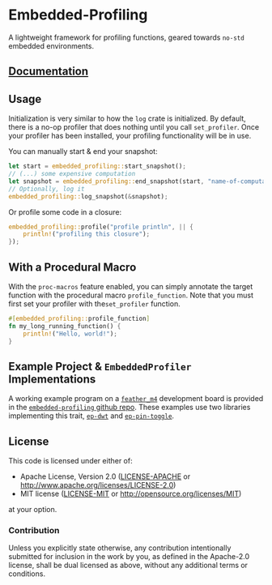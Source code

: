 # Embedded-Profiling

A lightweight framework for profiling functions, geared towards
`no-std` embedded environments.

## [Documentation](https://docs.rs/embedded-profiling/)

## Usage

Initialization is very similar
to how the `log` crate is initialized. By default, there is a
no-op profiler that does nothing until you call `set_profiler`.
Once your profiler has been installed, your profiling
functionality will be in use.

You can manually start & end your snapshot:
```rust
let start = embedded_profiling::start_snapshot();
// (...) some expensive computation
let snapshot = embedded_profiling::end_snapshot(start, "name-of-computation");
// Optionally, log it
embedded_profiling::log_snapshot(&snapshot);
```

Or profile some code in a closure:
```rust
embedded_profiling::profile("profile println", || {
    println!("profiling this closure");
});
```

## With a Procedural Macro

With the `proc-macros` feature enabled, you can simply annotate
the target function with the procedural macro `profile_function`.
Note that you must first set your profiler with the`set_profiler`
function.
```rust
#[embedded_profiling::profile_function]
fn my_long_running_function() {
    println!("Hello, world!");
}
```

## Example Project & `EmbeddedProfiler` Implementations

A working example program on a [`feather_m4`] development board is provided
in the [`embedded-profiling` github repo](https://github.com/TDHolmes/embedded-profiling).
These examples use two libraries implementing this trait, [`ep-dwt`] and [`ep-pin-toggle`].

## License

This code is licensed under either of:

- Apache License, Version 2.0 ([LICENSE-APACHE](../LICENSE-APACHE) or
  http://www.apache.org/licenses/LICENSE-2.0)
- MIT license ([LICENSE-MIT](../LICENSE-MIT) or http://opensource.org/licenses/MIT)

at your option.

### Contribution

Unless you explicitly state otherwise, any contribution intentionally submitted for inclusion in the
work by you, as defined in the Apache-2.0 license, shall be dual licensed as above, without any
additional terms or conditions.


[`feather_m4`]: https://www.adafruit.com/product/3857
[`ep-dwt`]: https://docs.rs/ep-dwt
[`ep-pin-toggle`]: https://docs.rs/ep-pin-toggle